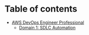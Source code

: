 # Table of contents

* [AWS DevOps Engineer Professional](README.md)
  * [Domain 1: SDLC Automation](aws-devops-engineer-professional/domain-1-sdlc-automation.md)
